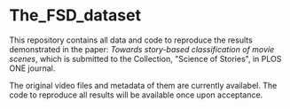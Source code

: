 # The_FSD_dataset

This repository contains all data and code to reproduce the results demonstrated in the paper: *Towards story-based classification of movie scenes*, which is submitted to the Collection, "Science of Stories", in PLOS ONE journal.

The original video files and metadata of them are currently availabel. The code to reproduce all results will be available once upon acceptance.
